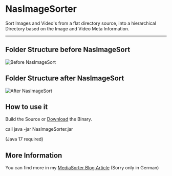 # NasImageSorter
Sort Images and Video's from a flat directory source, into a hierarchical Directory based on the
Image and Video Meta Information.

---


## Folder Structure before NasImageSort
![Before NasImageSort](http://www.joern-karthaus.de/blog/img/unsortiert.png)

## Folder Structure after NasImageSort
![After NasImageSort](http://www.joern-karthaus.de/blog/img/sortiert.png)

## How to use it  

Build the Source or [Download](https://github.com/JKarthaus/NasImageSorter/blob/master/_INSTALL_/NasImageSorter.jar) the Binary.  

call java -jar NasImageSorter.jar

(Java 17 required)

## More Information
You can find more in my [MediaSorter Blog Article](http://www.joern-karthaus.de/blog/mediaSort.html) (Sorry only in German)

